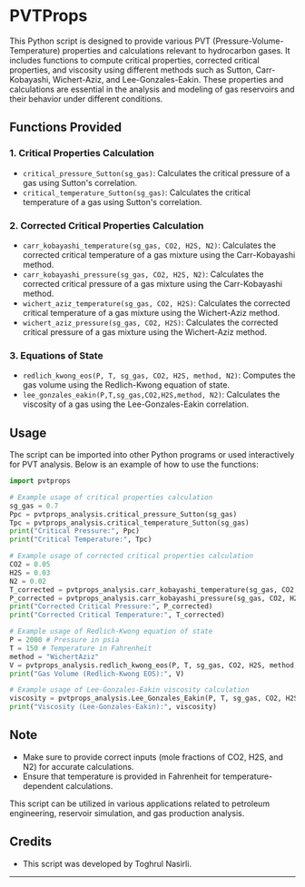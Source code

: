 # PVTProps

This Python script is designed to provide various PVT (Pressure-Volume-Temperature) properties and calculations relevant to hydrocarbon gases. It includes functions to compute critical properties, corrected critical properties, and viscosity using different methods such as Sutton, Carr-Kobayashi, Wichert-Aziz, and Lee-Gonzales-Eakin. These properties and calculations are essential in the analysis and modeling of gas reservoirs and their behavior under different conditions.

## Functions Provided

### 1. Critical Properties Calculation

- `critical_pressure_Sutton(sg_gas)`: Calculates the critical pressure of a gas using Sutton's correlation.
- `critical_temperature_Sutton(sg_gas)`: Calculates the critical temperature of a gas using Sutton's correlation.

### 2. Corrected Critical Properties Calculation

- `carr_kobayashi_temperature(sg_gas, CO2, H2S, N2)`: Calculates the corrected critical temperature of a gas mixture using the Carr-Kobayashi method.
- `carr_kobayashi_pressure(sg_gas, CO2, H2S, N2)`: Calculates the corrected critical pressure of a gas mixture using the Carr-Kobayashi method.
- `wichert_aziz_temperature(sg_gas, CO2, H2S)`: Calculates the corrected critical temperature of a gas mixture using the Wichert-Aziz method.
- `wichert_aziz_pressure(sg_gas, CO2, H2S)`: Calculates the corrected critical pressure of a gas mixture using the Wichert-Aziz method.

### 3. Equations of State

- `redlich_kwong_eos(P, T, sg_gas, CO2, H2S, method, N2)`: Computes the gas volume using the Redlich-Kwong equation of state.
- `lee_gonzales_eakin(P,T,sg_gas,CO2,H2S,method, N2)`: Calculates the viscosity of a gas using the Lee-Gonzales-Eakin correlation.

## Usage

The script can be imported into other Python programs or used interactively for PVT analysis. Below is an example of how to use the functions:

```python
import pvtprops

# Example usage of critical properties calculation
sg_gas = 0.7
Ppc = pvtprops_analysis.critical_pressure_Sutton(sg_gas)
Tpc = pvtprops_analysis.critical_temperature_Sutton(sg_gas)
print("Critical Pressure:", Ppc)
print("Critical Temperature:", Tpc)

# Example usage of corrected critical properties calculation
CO2 = 0.05
H2S = 0.03
N2 = 0.02
T_corrected = pvtprops_analysis.carr_kobayashi_temperature(sg_gas, CO2, H2S, N2)
P_corrected = pvtprops_analysis.carr_kobayashi_pressure(sg_gas, CO2, H2S, N2)
print("Corrected Critical Pressure:", P_corrected)
print("Corrected Critical Temperature:", T_corrected)

# Example usage of Redlich-Kwong equation of state
P = 2000 # Pressure in psia
T = 150 # Temperature in Fahrenheit
method = "WichertAziz"
V = pvtprops_analysis.redlich_kwong_eos(P, T, sg_gas, CO2, H2S, method, N2)
print("Gas Volume (Redlich-Kwong EOS):", V)

# Example usage of Lee-Gonzales-Eakin viscosity calculation
viscosity = pvtprops_analysis.Lee_Gonzales_Eakin(P, T, sg_gas, CO2, H2S, method, N2)
print("Viscosity (Lee-Gonzales-Eakin):", viscosity)
```

## Note

- Make sure to provide correct inputs (mole fractions of CO2, H2S, and N2) for accurate calculations.
- Ensure that temperature is provided in Fahrenheit for temperature-dependent calculations.

This script can be utilized in various applications related to petroleum engineering, reservoir simulation, and gas production analysis.

## Credits

- This script was developed by Toghrul Nasirli.
---
